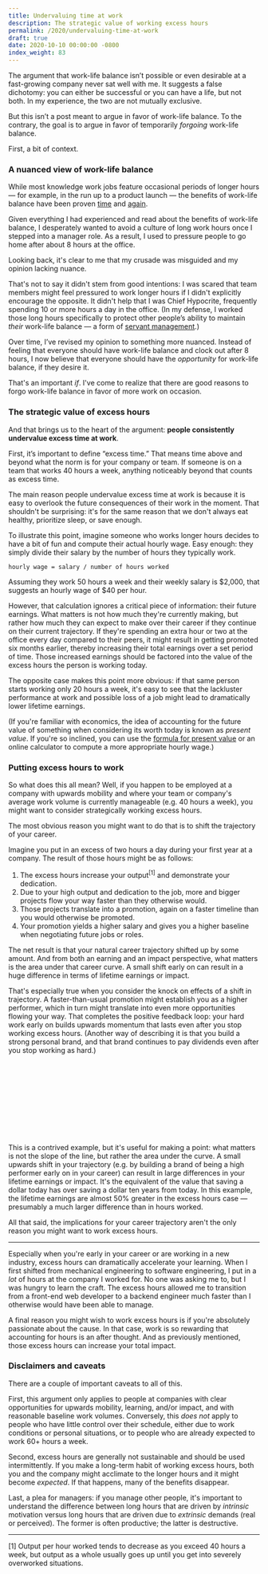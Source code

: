```yaml
---
title: Undervaluing time at work
description: The strategic value of working excess hours
permalink: /2020/undervaluing-time-at-work
draft: true
date: 2020-10-10 00:00:00 -0800
index_weight: 83
---
```


The argument that work-life balance isn’t possible or even desirable at a fast-growing company never sat well with me. It suggests a false dichotomy: you can either be successful or you can have a life, but not both. In my experience, the two are not mutually exclusive.

But this isn’t a post meant to argue in favor of work-life balance. To the contrary, the goal is to argue in favor of temporarily *forgoing* work-life balance.

First, a bit of context.

### A nuanced view of work-life balance

While most knowledge work jobs feature occasional periods of longer hours — for example, in the run up to a product launch — the benefits of work-life balance have been proven [time](https://cs.stanford.edu/people/eroberts/cs201/projects/crunchmode/econ-crunch-mode.html) and [again](https://cdn2.hubspot.net/hubfs/156026/Top%205%20Reasons%20for%20WLB.pdf).

Given everything I had experienced and read about the benefits of work-life balance, I desperately wanted to avoid a culture of long work hours once I stepped into a manager role. As a result, I used to pressure people to go home after about 8 hours at the office.

Looking back, it's clear to me that my crusade was misguided and my opinion lacking nuance.

That's not to say it didn't stem from good intentions: I was scared that team members might feel pressured to work longer hours if I didn't explicitly encourage the opposite. It didn't help that I was Chief Hypocrite, frequently spending 10 or more hours a day in the office. (In my defense, I worked those long hours specifically to protect other people’s ability to maintain *their* work-life balance — a form of [servant management](https://en.wikipedia.org/wiki/Servant_leadership).)

Over time, I’ve revised my opinion to something more nuanced. Instead of feeling that everyone should have work-life balance and clock out after 8 hours, I now believe that everyone should have the *opportunity* for work-life balance, if they desire it.

That's an important _if_. I've come to realize that there are good reasons to forgo work-life balance in favor of more work on occasion.

### The strategic value of excess hours

And that brings us to the heart of the argument: **people consistently undervalue excess time at work**.

First, it’s important to define “excess time.” That means time above and beyond what the norm is for your company or team. If someone is on a team that works 40 hours a week, anything noticeably beyond that counts as excess time.

The main reason people undervalue excess time at work is because it is easy to overlook the future consequences of their work in the moment. That shouldn't be surprising: it's for the same reason that we don't always eat healthy, prioritize sleep, or save enough.

To illustrate this point, imagine someone who works longer hours decides to have a bit of fun and compute their actual hourly wage. Easy enough: they simply divide their salary by the number of hours they typically work.

```
hourly wage = salary / number of hours worked
```

Assuming they work 50 hours a week and their weekly salary is $2,000, that suggests an hourly wage of $40 per hour.

However, that calculation ignores a critical piece of information: their future earnings. What matters is not how much they're currently making, but rather how much they can expect to make over their career if they continue on their current trajectory. If they're spending an extra hour or two at the office every day compared to their peers, it might result in getting promoted six months earlier, thereby increasing their total earnings over a set period of time. Those increased earnings should be factored into the value of the excess hours the person is working today.

The opposite case makes this point more obvious: if that same person starts working only 20 hours a week, it's easy to see that the lackluster performance at work and possible loss of a job might lead to dramatically lower lifetime earnings.

(If you're familiar with economics, the idea of accounting for the future value of something when considering its worth today is known as _present value_. If you're so inclined, you can use the [formula for present value](https://en.wikipedia.org/wiki/Present_value#Calculation) or an online calculator to compute a more appropriate hourly wage.)

### Putting excess hours to work

So what does this all mean? Well, if you happen to be employed at a company with upwards mobility and where your team or company's average work volume is currently manageable (e.g. 40 hours a week), you might want to consider strategically working excess hours.

The most obvious reason you might want to do that is to shift the trajectory of your career.

Imagine you put in an excess of two hours a day during your first year at a company. The result of those hours might be as follows:

1. The excess hours increase your output<sup>[1]</sup> and demonstrate your dedication.
2. Due to your high output and dedication to the job, more and bigger projects flow your way faster than they otherwise would.
3. Those projects translate into a promotion, again on a faster timeline than you would otherwise be promoted.
4. Your promotion yields a higher salary and gives you a higher baseline when negotiating future jobs or roles.

The net result is that your natural career trajectory shifted up by some amount. And from both an earning and an impact perspective, what matters is the area under that career curve. A small shift early on can result in a huge difference in terms of lifetime earnings or impact.

That's especially true when you consider the knock on effects of a shift in trajectory. A faster-than-usual promotion might establish you as a higher performer, which in turn might translate into even more opportunities flowing your way. That completes the positive feedback loop: your hard work early on builds upwards momentum that lasts even after you stop working excess hours. (Another way of describing it is that you build a strong personal brand, and that brand continues to pay dividends even after you stop working as hard.)

<svg class="line-chart"></svg>

This is a contrived example, but it's useful for making a point: what matters is not the slope of the line, but rather the area under the curve. A small upwards shift in your trajectory (e.g. by building a brand of being a high performer early on in your career) can result in large differences in your lifetime earnings or impact. It's the equivalent of the value that saving a dollar today has over saving a dollar ten years from today. In this example, the lifetime earnings are almost 50% greater in the excess hours case — presumably a much larger difference than in hours worked.

All that said, the implications for your career trajectory aren't the only reason you might want to work excess hours.

---

Especially when you're early in your career or are working in a new industry, excess hours can dramatically accelerate your learning. When I first shifted from mechanical engineering to software engineering, I put in a *lot* of hours at the company I worked for. No one was asking me to, but I was hungry to learn the craft. The excess hours allowed me to transition from a front-end web developer to a backend engineer much faster than I otherwise would have been able to manage.

A final reason you might wish to work excess hours is if you're absolutely passionate about the cause. In that case, work is so rewarding that accounting for hours is an after thought. And as previously mentioned, those excess hours can increase your total impact.

### Disclaimers and caveats

There are a couple of important caveats to all of this.

First, this argument only applies to people at companies with clear opportunities for upwards mobility, learning, and/or impact, and with reasonable baseline work volumes. Conversely, this *does not* apply to people who have little control over their schedule, either due to work conditions or personal situations, or to people who are already expected to work 60+ hours a week.

Second, excess hours are generally not sustainable and should be used intermittently. If you make a long-term habit of working excess hours, both you and the company might acclimate to the longer hours and it might become *expected*. If that happens, many of the benefits disappear.

Last, a plea for managers: if you manage other people, it's important to understand the difference between long hours that are driven by *intrinsic* motivation versus long hours that are driven due to *extrinsic* demands (real or perceived). The former is often productive; the latter is destructive.

---

<div class="footnote">[1] Output per hour worked tends to decrease as you exceed 40 hours a week, but output as a whole usually goes up until you get into severely overworked situations.</div>

<script src="https://cdn.jsdelivr.net/npm/chart.xkcd@1.1/dist/chart.xkcd.min.js"></script>
<script>
  const svg = document.querySelector('.line-chart')

  const lineChart = new chartXkcd.Line(svg, {
    title: 'Career trajectory',
    xLabel: 'Time (years)',
    yLabel: 'Monthly Salary ($)',
    data: {
      labels: ['now', '1', '2', '3', '4', '5', '6', '7', '8', '9', '10'],
      datasets: [{
        label: 'Working excess hours',
        data: [2000, 2250, 3000, 3500, 5000, 5750, 8000, 9000, 12000, 13250, 15000],
      }, {
        label: 'Working standard hours',
        data: [2000, 2250, 2500, 3000, 3250, 3500, 5000, 5500, 6000, 8000, 8500],
      }],
    },
    options: {
      yTickCount: 3,
      legendPosition: chartXkcd.config.positionType.upLeft
    }
  });
</script>

